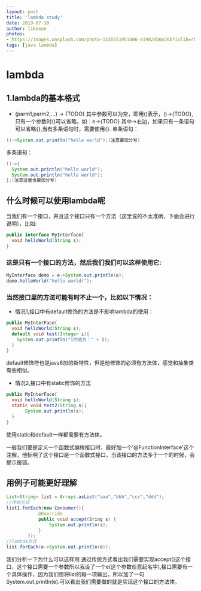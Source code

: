```yaml
---
layout: post
title: 'lambda study'
date: 2019-07-30
author: likexue
photos:
- https://images.unsplash.com/photo-1535551951406-a19828b0a76b?ixlib=rb-1.2.1&ixid=eyJhcHBfaWQiOjEyMDd9&auto=format&fit=crop&w=500&q=60
tags: [java lambda]
---
```


# lambda

## 1.lambda的基本格式

+ (parm1,parm2,...) -> {TODO}
其中参数可以为空，即用()表示，()->{TODO},只有一个参数时()可以省略，如：e->{TODO}
其中->右边，如果只有一条语句可以省略{},当有多条语句时，需要使用{}.
单条语句：

```java
()->System.out.println("hello world");(注意要加分号)
```

多条语句：

```java
()->{
  System.out.println("hello world");
  System.out.println("hello world");
};(注意这里也要加分号)
```

## 什么时候可以使用lambda呢

当我们有一个接口，并且这个接口只有一个方法（这里说的不太准确，下面会进行说明），比如:

```java
public interface MyInterface{
  void helloWorld(String s);
}
```

### 这是只有一个接口的方法，然后我们我们可以这样使用它:

```java
MyInterface demo = e->System.out.println(e);
demo.helloWorld("hello world!");
```

### 当然接口里的方法可能有时不止一个，比如以下情况：

+ 情况1,接口中有default修饰的方法是不影响lambda的使用：

```java
public MyInterFace{
  void helloWorld(String s);
  default void test(Integer i){
    System.out.println("i的值为：" + i);
  }
}
```

default修饰符也是java8加的新特性，但是他修饰的必须有方法体，感觉和抽象类有些相似。
+ 情况2,接口中有static修饰的方法

```java
public MyInterFace{
  void helloWorld(String s);
  static void test2(String s){
       System.out.println(s);        
  }
}
```

使用static和default一样都需要有方法体。

一般我们要是定义一个函数式编程接口时，最好加一个'@FunctionInterface'这个注解，他标明了这个接口是一个函数式接口，当该接口的方法多于一个的时候，会提示报错。

## 用例子可能更好理解

```java
List<String> list = Arrays.asList("aaa","bbb","ccc","ddd");
//传统方式
list1.forEach(new Consumer(){
            @Override
            public void accept(Sring s) {
                System.out.println(s);
            }
        });
//lambda方式
list.forEach(e->System.out.println(e));
```

我们分析一下为什么可以这样用
通过传统方式看出我们需要实现accept()这个接口，这个接口需要一个参数所以我设了一个e(这个参数任意起名字),接口需要有一个具体操作，因为我们想将list的每一项输出，所以加了一句System.out.println(e).可以看出我们需要做的就是实现这个接口的方法体。
